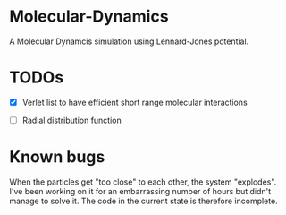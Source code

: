 # Molecular-Dynamics

A Molecular Dynamcis simulation using Lennard-Jones potential.

# TODOs
- [x] Verlet list to have efficient short range molecular interactions
- [ ] Radial distribution function


# Known bugs
When the particles get "too close" to each other, the system "explodes". I've been working on it for an embarrassing number of hours but didn't manage to solve it. The code in the current state is therefore incomplete. 
